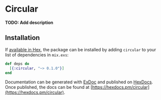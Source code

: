 # Circular

**TODO: Add description**

## Installation

If [available in Hex](https://hex.pm/docs/publish), the package can be installed
by adding `circular` to your list of dependencies in `mix.exs`:

```elixir
def deps do
  [{:circular, "~> 0.1.0"}]
end
```

Documentation can be generated with [ExDoc](https://github.com/elixir-lang/ex_doc)
and published on [HexDocs](https://hexdocs.pm). Once published, the docs can
be found at [https://hexdocs.pm/circular](https://hexdocs.pm/circular).

